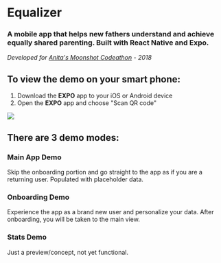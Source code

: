 # Equalizer

### A mobile app that helps new fathers understand and achieve equally shared parenting. Built with React Native and Expo.

*Developed for [Anita's Moonshot Codeathon](https://challengerocket.com/anitasmoonshot) - 2018*

## To view the demo on your smart phone:

1. Download the **EXPO** app to your iOS or Android device
2. Open the **EXPO** app and choose "Scan QR code"

![](https://s3.amazonaws.com/stufff/Screen+Shot+2018-03-01+at+6.41.28+PM.png)

## There are 3 demo modes:

### Main App Demo
Skip the onboarding portion and go straight to the app as if you are a returning user. Populated with placeholder data.

### Onboarding Demo
Experience the app as a brand new user and personalize your data. After onboarding, you will be taken to the main view.

### Stats Demo
Just a preview/concept, not yet functional.
